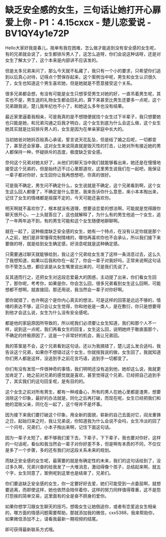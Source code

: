 # 缺乏安全感的女生，三句话让她打开心扉爱上你 - P1：4.15cxcx - 楚儿恋爱说 - BV1QY4y1e72P

Hello大家好我是春儿，拖单有我在困难，怎么做才能追到没有安全感的女生呢，有的兄弟就会说了，女生都排斥男人了，这怎么追呀，你们会说这种话呀，还是对女生了解太少了，这个本来是内部讲不应该发的。

但是太多兄弟来问了，那么今天就不私藏了，我只有一个小的要求，只希望你们追到以后真心对待，记得点个赞保存起来，这个案例当中呢，男生和女生认识很久了，女生也知道这个男生喜欢她，但是她就是不愿意接受这个关系。

很多兄弟都会想，有没有可能是女生只想享受男生对她的好，一直吊着男生呢，其实也不是，男生送的礼物女生都会回礼的，算下来甚至比男生还要多一点呢，这个兄弟跟我说，楚儿我年纪也不小了，和她这么多年也没有结果。

最近家里逼着我相亲，可是我真的是不想随便就找个女生过下半辈子，我只想要她也只能是她，和兄弟沟通之后我才明白，这个女生到底为什么会这么做，这个女生她其实就是比较排斥男人的，女生是因为在单亲家庭中长大的。

当初她爸对她妈百般真心承诺，誓言说天花乱坠，但是结了婚之后呢，一切都变了，甚至还会家暴，这对女生来说简直就是毁灭性的打击，让她对所有接近她的男人都保持一种，怀疑排斥的态度，极度缺乏安全感。

奈何这个兄弟对她太好了，从他们的聊天当中我们就能够看出来，她还是在慢慢地接受这个兄弟的，但是始终迈不过心里那道坎，这里男生说我们在一起吧，我保证一辈子都对你好，女生回你让我再想想吧，你真的很好。

可是我不确定，男生问不确定什么，女生说就是不确定，这个兄弟看到啊，这个女生这么回人都傻了，不确定是什么意思，我来告诉你什么意思，来小本本掏出来，记住了女生的情绪都是摇摆不定的，今天可能还喜欢你。

明天啊就不喜欢你了，根本就没有道理，想要谈恋爱的想法啊，可能就是觉得跟你聊天很开心，一上头就答应了，这也就解释了，为什么有的男生他追一个女生，追了一年两年追不到，有的男生可能和这个女生随便地聊聊啊。

就在一起了，这种极度缺乏安全感的女生，她有一个特点，在没有认定你就是那个人之前，她们是非常懂得克制情绪的，哪怕再喜欢你也不会承认，所以我们接下来要做的呀，就是给到女生确定感，好消息呢就是这种确定感。

只需要通过聊天就能够给到，我让这个兄弟给女生发了这样一条消息过去，这么久了我想知道，如果以后我和你在一起了，你会一辈子对我好吗，正常来说啊这句话你不管怎么想，都应该是从女生嘴里说出来的，可是我们先说了。

反其道而行之，还把女生对这段恋爱最大的困惑，主动提了出来，你们看女生回了，那你呢，考考你，如果是你，你会怎么回，很多兄弟看到女生这么回啊，可能想都不想啊，就直接回，那还用说，我当然会一辈子对你好啊。

那你就错了，也许啊这个是你内心真实的想法，可是这样的回答是远远不够的，情绪的表达不够，这只会让女生觉得，你和他爸是一类人，是在敷衍，你只是想要得到他才会这么说，女生为什么没有安全感呢。

都是他的家庭原因所导致的，所以呢我们必须要让女生知道，我们和那个人不一样，说到这一点呢，我们再看女生的回复，女生这么回，说明她终于敢直面那个，不确定的终极原因了，这是一个非常好的机会，我让兄弟回。

我的答案是不会，这个兄弟看到这句话，还以为我搞错了，楚儿这么发合适吗，我告诉这个兄弟，如果你不想错过这个女生，你就按我说的做，女生回了，我就知道你们男人都是这样，没追到手之前花言巧语，追到手一切都变了。

你们有没有发现一件很神奇的事情，我们明明还没有追到他，她却这么说，我就更加肯定了，她之前对兄弟的感觉就是喜欢，甚至觉得这个兄弟，已经把自己追到手了，其实我们的这句回复呢，是有目的的。

这个女生之前对所有男生，都有一种戒备心，所有的男人在她心里都是渣男，想要消除这个印象，最好的办法就是，同化之后再打破，而现在呢，女生已经把我们和她的混账父亲，同化在一起了，这个呀并不是坏事。

因为接下来我们要打破这个印象，用全新的面貌，崭新的自己去面对它，阎龙重铸之日，起始归来之时，我让兄弟说，你知道我为什么会说不会吗，女生冷淡的回了一个问号，兄弟们，小本子掏出来啊，记住下面这句话。

因为一辈子太短了，都不够我们爱下去，下辈子，下下辈子，我也要对你好，这样的一句话呢，看似和我当然会一辈子对你好差不多，但是啊有本质的不同，不仅仅是多了一个步骤，多的还有我们对这段关系未来的规划。

而缺乏安全感的女生呢，最需要的就是有确定性的未来，我们的这句话给到了，没过多久啊，兄弟兴奋的给我发了一大堆消息，激动得像个孩子，总结起来啊，就五个字，女生同意了，案例呢到这里也是结束了，兄弟们。

你们要追缺乏安全感的女生，你一定要好好去爱，她们可能受到一点委屈啊，就想要逃离，而即使这样，她也依然会陪伴着你，这样的努力同样值得尊重，这不是怨打怨挨的简单交易，这里面有的全是奋不顾身的爱你。

如果你想学习跟女生聊天的技巧，想吸女生让她倒追你，或者有恋爱追女生相亲的，哪方面的情感问题需要帮助，那就添加我的微信，cxx5388，我来帮助你，如果微信添加不上，请看我最新一期视频的结尾。

即可获得最新联系方式哦。